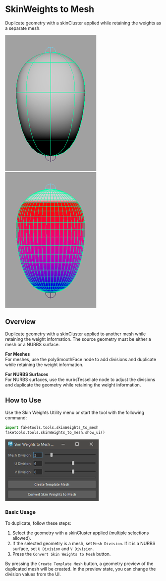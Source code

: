 # SkinWeights to Mesh

Duplicate geometry with a skinCluster applied while retaining the weights as a separate mesh.

![image002](images/skinWeights_to_mesh/image002.png)![image003](images/skinWeights_to_mesh/image003.png)

## Overview

Duplicate geometry with a skinCluster applied to another mesh while retaining the weight information. The source geometry must be either a mesh or a NURBS surface.

**For Meshes**  
For meshes, use the polySmoothFace node to add divisions and duplicate while retaining the weight information.

**For NURBS Surfaces**  
For NURBS surfaces, use the nurbsTessellate node to adjust the divisions and duplicate the geometry while retaining the weight information.

## How to Use

Use the Skin Weights Utility menu or start the tool with the following command:

```python
import faketools.tools.skinWeights_to_mesh
faketools.tools.skinWeights_to_mesh.show_ui()
```

![image001](images/skinWeights_to_mesh/image001.png)

### Basic Usage

To duplicate, follow these steps:

1. Select the geometry with a skinCluster applied (multiple selections allowed).
2. If the selected geometry is a mesh, set `Mesh Division`. If it is a NURBS surface, set `U Division` and `V Division`.
3. Press the `Convert Skin Weights to Mesh` button.

By pressing the `Create Template Mesh` button, a geometry preview of the duplicated mesh will be created. In the preview state, you can change the division values from the UI.